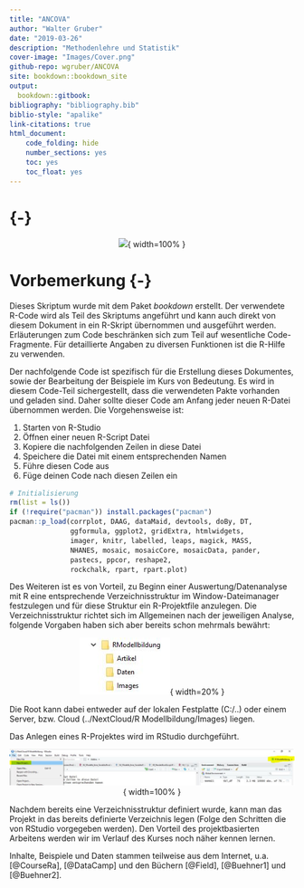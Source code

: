 ```yaml
---
title: "ANCOVA"
author: "Walter Gruber"
date: "2019-03-26"
description: "Methodenlehre und Statistik"
cover-image: "Images/Cover.png"
github-repo: wgruber/ANCOVA
site: bookdown::bookdown_site
output:
  bookdown::gitbook:
bibliography: "bibliography.bib"
biblio-style: "apalike"
link-citations: true
html_document:
    code_folding: hide
    number_sections: yes
    toc: yes
    toc_float: yes
---
```


# {-}

<center>

![](Images/Cover.png){ width=100% }

</center>

# Vorbemerkung {-}

Dieses Skriptum wurde mit dem Paket *bookdown* erstellt. Der verwendete R-Code wird als Teil des Skriptums angeführt und kann auch direkt von diesem Dokument in ein R-Skript übernommen und ausgeführt werden. Erläuterungen zum Code beschränken sich zum Teil auf wesentliche Code-Fragmente. Für detaillierte Angaben zu diversen Funktionen ist die R-Hilfe zu verwenden.

Der nachfolgende Code ist spezifisch für die Erstellung dieses Dokumentes, sowie der Bearbeitung der Beispiele im Kurs von Bedeutung. Es wird in diesem Code-Teil sichergestellt, dass die verwendeten Pakte vorhanden und geladen sind. Daher sollte dieser Code am Anfang jeder neuen R-Datei übernommen werden. Die Vorgehensweise ist:

1. Starten von R-Studio
2. Öffnen einer neuen R-Script Datei
3. Kopiere die nachfolgenden Zeilen in diese Datei
4. Speichere die Datei mit einem entsprechenden Namen
5. Führe diesen Code aus
6. Füge deinen Code nach diesen Zeilen ein


```r
# Initialisierung
rm(list = ls())
if (!require("pacman")) install.packages("pacman")
pacman::p_load(corrplot, DAAG, dataMaid, devtools, doBy, DT, 
               ggformula, ggplot2, gridExtra, htmlwidgets, 
               imager, knitr, labelled, leaps, magick, MASS, 
               NHANES, mosaic, mosaicCore, mosaicData, pander,
               pastecs, ppcor, reshape2, 
               rockchalk, rpart, rpart.plot)
```

Des Weiteren ist es von Vorteil, zu Beginn einer Auswertung/Datenanalyse mit R eine entsprechende Verzeichnisstruktur im Window-Dateimanager festzulegen und für diese Struktur ein R-Projektfile anzulegen. Die Verzeichnisstruktur richtet sich im Allgemeinen nach der jeweiligen Analyse, folgende Vorgaben haben sich aber bereits schon mehrmals bewährt:

<center>

![**Abbildung 1**: Dateistruktur für R-Projekt](Images/Verzeichnisstruktur.JPG){ width=20% }

</center>

Die Root kann dabei entweder auf der lokalen Festplatte (C:/..) oder einem Server, bzw. Cloud (../NextCloud/R Modellbildung/Images) liegen.

Das Anlegen eines R-Projektes wird im RStudio durchgeführt.

<center>

![**Abbildung 2**: R-Projekt definieren](Images/Projektdefinieren.JPG){ width=100% }

</center>

Nachdem bereits eine Verzeichnisstruktur definiert wurde, kann man das Projekt in das bereits definierte Verzeichnis legen (Folge den Schritten die von RStudio vorgegeben werden). Den Vorteil des projektbasierten Arbeitens werden wir im Verlauf des Kurses noch näher kennen lernen.

Inhalte, Beispiele und Daten stammen teilweise aus dem Internet, u.a. [@CourseRa], [@DataCamp] und den Büchern [@Field], [@Buehner1] und [@Buehner2].

